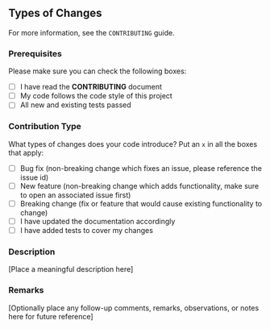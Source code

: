 ## Types of Changes

For more information, see the `CONTRIBUTING` guide.

### Prerequisites

Please make sure you can check the following boxes:

- [ ] I have read the **CONTRIBUTING** document
- [ ] My code follows the code style of this project
- [ ] All new and existing tests passed

### Contribution Type

What types of changes does your code introduce? Put an `x` in all the boxes that apply:

- [ ] Bug fix (non-breaking change which fixes an issue, please reference the issue id)
- [ ] New feature (non-breaking change which adds functionality, make sure to open an associated issue first)
- [ ] Breaking change (fix or feature that would cause existing functionality to change)
- [ ] I have updated the documentation accordingly
- [ ] I have added tests to cover my changes

### Description

[Place a meaningful description here]

### Remarks

[Optionally place any follow-up comments, remarks, observations, or notes here for future reference]
